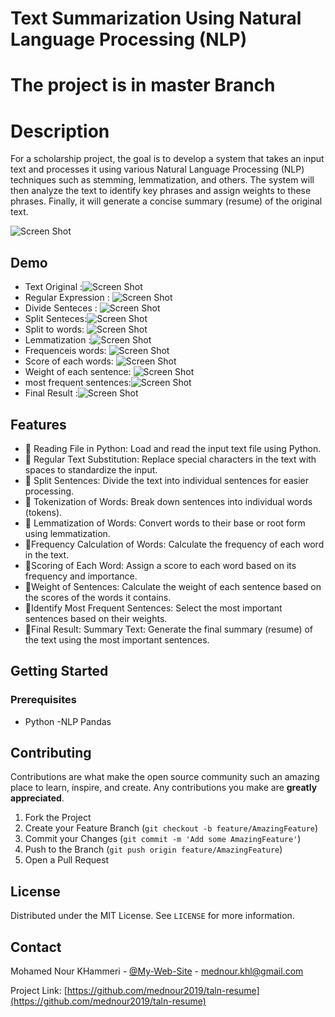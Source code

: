 # Text Summarization Using Natural Language Processing (NLP)
# The project is in master Branch
# Description
For a scholarship project, the goal is to develop a system that takes an input text and processes it using various Natural Language Processing (NLP) techniques such as stemming, lemmatization, and others. The system will then analyze the text to identify key phrases and assign weights to these phrases. Finally, it will generate a concise summary (resume) of the original text.

![Screen Shot](https://prtfnour.vercel.app/images/portfolio/project21.jpg)

## Demo 

 - Text Original :![Screen Shot](https://prtfnour.vercel.app/gallery-viewer/images/project21/1.origintext.PNG)
- Regular Expression : ![Screen Shot](https://prtfnour.vercel.app/gallery-viewer/images/project21/2.cleaniing.PNG)
- Divide Senteces : ![Screen Shot](https://prtfnour.vercel.app/gallery-viewer/images/project21/3.TransfSentBySpacy.PNG)
- Split Senteces:![Screen Shot](https://prtfnour.vercel.app/gallery-viewer/images/project21/4.SplitSentce.PNG)
- Split to words: ![Screen Shot](https://prtfnour.vercel.app/gallery-viewer/images/project21/5.wordsspacy.PNG)
- Lemmatization :![Screen Shot](https://prtfnour.vercel.app/gallery-viewer/images/project21/6.lemma.PNG)
 - Frequenceis words:  ![Screen Shot](https://prtfnour.vercel.app/gallery-viewer/images/project21/7.frequencisWord.PNG)
- Score of each words: ![Screen Shot](https://prtfnour.vercel.app/gallery-viewer/images/project21/8.scoreeachword.PNG)
- Weight of each sentence: ![Screen Shot](https://prtfnour.vercel.app/gallery-viewer/images/project21/10.heightsenteces.PNG)
- most frequent sentences:![Screen Shot](https://prtfnour.vercel.app/gallery-viewer/images/project21/11.top5frequencies.PNG)
- Final Result :![Screen Shot](https://prtfnour.vercel.app/gallery-viewer/images/project21/12FinalResult.PNG)

## Features

- 🧩 Reading File in Python: Load and read the input text file using Python.
- 🧩 Regular Text Substitution: Replace special characters in the text with spaces to standardize the input.
- 🧩 Split Sentences: Divide the text into individual sentences for easier processing.
- 🧩 Tokenization of Words: Break down sentences into individual words (tokens).
- 🧩 Lemmatization of Words: Convert words to their base or root form using lemmatization.
- 🧩Frequency Calculation of Words: Calculate the frequency of each word in the text.
-  🧩Scoring of Each Word: Assign a score to each word based on its frequency and importance.
-  🧩Weight of Sentences: Calculate the weight of each sentence based on the scores of the words it contains.
-  🧩Identify Most Frequent Sentences: Select the most important sentences based on their weights.
-  🧩Final Result: Summary Text: Generate the final summary (resume) of the text using the most important sentences.




## Getting Started

### Prerequisites

- Python
-NLP
Pandas

## Contributing

Contributions are what make the open source community such an amazing place to learn, inspire, and create. Any contributions you make are **greatly appreciated**.

1. Fork the Project
2. Create your Feature Branch (`git checkout -b feature/AmazingFeature`)
3. Commit your Changes (`git commit -m 'Add some AmazingFeature'`)
4. Push to the Branch (`git push origin feature/AmazingFeature`)
5. Open a Pull Request

## License

Distributed under the MIT License. See `LICENSE` for more information.

## Contact

Mohamed Nour KHammeri - [@My-Web-Site](https://prtfnour.vercel.app) - mednour.khl@gmail.com

Project Link: [https://github.com/mednour2019/taln-resume](https://github.com/mednour2019/taln-resume)
